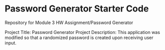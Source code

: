# Password Generator Starter Code

Repository for Module 3 HW Assignment/Password Generator

Project Title: Password Generator
Project Description: This application was modified so that a randomized password is created upon receiving user input.
